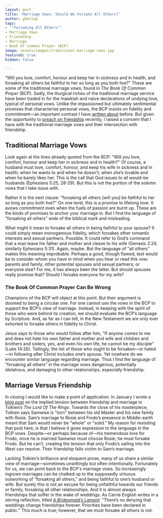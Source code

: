 ```yaml
---
layout: post
title: 'Marriage Vows: Should We Forsake All Others?'
author: gheslop
tags:
- '"Forsaking All Others"'
- Marriage Vows
- Friendship
- Marriage
- Book Of Common Prayer (BCP)
image: assets/images/traditional-marriage-vows.jpg
featured: true
hidden: false

---
```

"Will you love, comfort, honour and keep her in sickness and in health, and forsaking all others be faithful to her so long as you both live?" These are some of the traditional marriage vows, found in _The_ _Book Of Common Prayer_ (BCP). Sadly, the liturgical riches of the traditional marriage service have been traded in for the mawkish and naive declarations of undying love, typical of personal vows. Unlike the impassioned but ultimately sentimental promises that characterise personal vows, the BCP insists on fidelity and commitment—an important contrast I have [written about](https://rekindle.co.za/content/2020-08-14-friederich-nietzsche "Love And Marriage") before. But given the opportunity to [preach on friendship](https://citybowl.hopecity.co.za/sermons/friendship/ "Hope City Presbyterian") recently, I raised a concern that I have with the traditional marriage vows and their intersection with friendship.

## Traditional Marriage Vows

Look again at the lines already quoted from the BCP: "Will you love, comfort, honour and keep her in sickness and in health?" Of course, a husband must love, comfort, honour, and keep his wife in sickness and in health; when he wants to and when he doesn’t; when she’s lovable and when he barely likes her. This is the call that God issues to all would-be husbands (Ephesians 5:25, 28-29). But this is not the portion of the solemn vows that I take issue with.

Rather it is the next clause: "forsaking all others \[will you\] be faithful to her so long as you both live?" On one level, this is a promise to lifelong love. It avows commitment even when the fuels of passion are burnt up. These are the kinds of promises to anchor your marriage in. But I find the language of "forsaking all others" wide of the biblical mark and misleading.

What might it mean to forsake all others in being faithful to your spouse? It could simply mean monogamous  fidelity, which forsakes other romantic interests and sexual partners. Possible. It could refer to God’s command that a man leave his father and mother and cleave to his wife (Genesis 2:24; similarly Ephesians 5:31). Again, maybe. But the language of "all others" makes this meaning improbable. Perhaps a good, though flawed, test would be to consider whom you have in mind when you hear or read this vow: parents and family; other potential spouses and sexual partners; or everyone else? For me, it has always been the latter. But should spouses really promise that? Should I forsake everyone for my wife?

### The Book Of Common Prayer Can Be Wrong

Champions of the BCP will object at this point. But their argument is doomed to being a circular one. For one cannot use the vows in the BCP to support the BCP’s view of marriage. Instead, in keeping with the spirit of those who were behind its creation, we should evaluate the BCP’s language by Scripture. And, as far as I can tell, in the New Testament we are only ever exhorted to forsake others in fidelity to Christ.

Jesus says to those who would follow after him, "If anyone comes to me and does not hate his own father and mother and wife and children and brothers and sisters, yes, and even his own life, he cannot be my disciple" (Luke 14:26). Tellingly, the list of those who ought to be forsaken—or hated—in following after Christ includes one’s spouse. Yet nowhere do we encounter similar language regarding marriage. Thus I find the language of “forsaking all others” in the marriage vows dangerous, potentially idolatrous, and damaging to other relationships, especially friendship.

## Marriage Versus Friendship

In closing I would like to make a point of application. In January I wrote a [blog post](https://rekindle.co.za/content/2021-01-13-tolkien-friendship-versus-marriage "Tolkien: Friendship Versus Marriage") on the implied tension between friendship and marriage in Tolkien’s _The Lord Of The Rings_. Towards the close of his masterpiece, Tolkien says Samwise is "torn" between his old Master and his new family with Rosie. Sam’s marriage to Rosie and Frodo’s presence in Middle-earth meant that Sam would never be "whole" or "solid." My reason for revisiting that post here, is that I believe it gives expression to the language in the BCP vows. Despite—or perhaps because of—his tremendous love for Frodo, once he is married Samwise must choose Rosie; he must forsake Frodo. But he can’t, creating the tension that only Frodo’s sailing into the West can resolve. Their friendship falls victim to Sam’s marriage.

Lacking Tolkien’s brilliance and eloquent prose, many of us share a similar view of marriage—sometimes unwittingly but often intentionally. Fortunately for us, we can point back to the BCP's marriage vows. So increasingly ingrown marriages can be chalked up to the supposedly virtuous outworking of "forsaking all others," and being faithful to one’s husband or wife. But surely this is not an excuse for being unfaithful towards our friends or family, forsaking all other relationships. And it is almost always friendships that suffer in the wake of weddings. As Carrie English writes in a stirring reflection, titled [_A Bridesmaid’s Lament_](http://archive.boston.com/lifestyle/weddings/articles/2011/06/12/a_bridesmaids_lament/ "Carrie English On Friendship")_:_ "There’s no denying that weddings change friendships forever. Priorities have been declared in public." This much is true; however, that we must forsake all others is not.